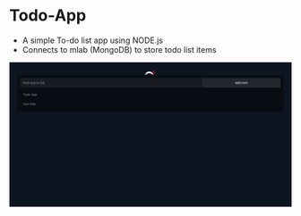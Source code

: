 # Todo-App
- A simple To-do list app using NODE.js
- Connects to mlab (MongoDB) to store todo list items

![Alt text](./website_screenshot.png?raw=true "Screenshot")
